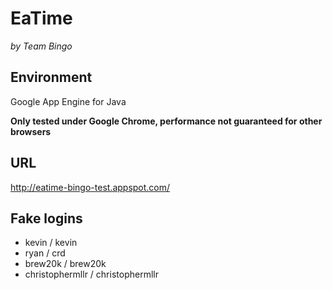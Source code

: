 # EaTime

*by Team Bingo*

## Environment

Google App Engine for Java

**Only tested under Google Chrome, performance not guaranteed for other browsers**

## URL

http://eatime-bingo-test.appspot.com/

## Fake logins

* kevin / kevin
* ryan / crd
* brew20k / brew20k
* christophermllr / christophermllr